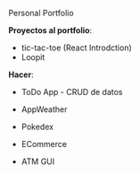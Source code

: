 Personal Portfolio

**Proyectos al portfolio**:

- tic-tac-toe (React Introdction)
- Loopit

**Hacer**:

- ToDo App - CRUD de datos
- AppWeather
- Pokedex
- ECommerce

- ATM GUI